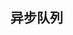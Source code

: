 ## 异步队列

<script class="doc-demo">var deferred = new AsyncQueue(); // 添加一个异步任务。 deferred.then(function () { // 挂起等待。 deferred.suspend(); // 使用 setTimeout 模拟异步执行的操作。 setTimeout(function () { // 恢复执行、 deferred.resume(1); }, 1000); }); // 添加一个异步任务。 deferred.then(function (data) { // 挂起等待。 deferred.suspend(); // 使用 setTimeout 模拟异步执行的操作。 setTimeout(function () { // 恢复执行、 deferred.resume(data + 1); }, 1000); }); // 添加一个同步任务。 deferred.then(function (data) { alert('所有异步操作完成。返回的数据：' + data); });</script> <script x-doc="utility/misc/asyncQueue.js">Doc.writeApi({ path: "utility/misc/asyncQueue.js", apis: [{ memberOf: "AsyncQueue.prototype", name: "resume", summary: "<p>通知当前异步任务已经完成，并继续执行下一个任务。</p>", params: [{ type: "Object", name: "...", summary: "<p>传递给下个异步任务的数据。</p>" }], returns: { summary: "<p>this</p>" }, example: "<pre>new AsyncQueue().resume()</pre>", line: 35, col: 1 }, { memberOf: "AsyncQueue.prototype", name: "suspend", summary: "<p>挂起异步等待操作。</p>", params: [{ type: "Object", name: "current", summary: "<p>引发挂起的对象。将调用其 <code>abort</code> 方法恢复挂起。</p>" }], example: "<pre>new AsyncQueue().suspend()</pre>", line: 53, col: 1 }, { memberOf: "AsyncQueue.prototype", name: "then", summary: "<p>添加一个同步或异步任务。</p>", params: [{ type: "Function", name: "fn", summary: "<p>要添加的任务函数。函数的参数为上个异步调用传递的数据。 <br>\n\ 如果是异步函数，则函数内部必须调用 <em>suspend</em> 挂起队列，并在异步完成后调用 <em>resume</em> 恢复队列。 <br>\n\ 函数应该返回一个包含 <code>abort</code> 方法的对象，以便于终止此异步操作。</p>" }, { type: "Object", name: "scope", optional: true, summary: "<p>定义 <em>fn</em> 执行时 <strong>this</strong> 的值。</p>" }, { type: "String", name: "link", defaultValue: "\"wait\"", optional: true, summary: "<p>定义正在执行其它异步任务时，<em>fn</em> 的操作。</p>\n\ \n\ <table>\n\ <thead>\n\ <tr>\n\ <th>值</th>\n\ <th>意义</th>\n\ </tr>\n\ </thead>\n\ <tr>\n\ <td>wait(默认)</td>\n\ <td>等待之前的所有异步任务都完成后再执行当前任务。</td>\n\ </tr>\n\ <tr>\n\ <td>abort</td>\n\ <td>立即终止正在执行的异步任务并撤销等待的剩余任务，然后立即执行当前任务。</td>\n\ </tr>\n\ <tr>\n\ <td>replace</td>\n\ <td>立即终止正在执行的异步任务并立即执行当前任务，然后继续执行其它正在等待的异步任务。</td>\n\ </tr>\n\ <tr>\n\ <td>insert</td>\n\ <td>等待正在执行的异步任务完成后执行当前任务，然后继续执行其它正在等待的异步任务。</td>\n\ </tr>\n\ <tr>\n\ <td>cancel</td>\n\ <td>取消当前任务。</td>\n\ </tr>\n\ </table>\n\ " }], returns: { summary: "<p>this</p>" }, example: "<pre>new AsyncQueue().then(function(){ });</pre>", line: 62, col: 1 }, { memberOf: "AsyncQueue.prototype", name: "abort", summary: "<p>终止当前正在执行的异步任务。</p>", returns: { summary: "<p>this</p>" }, example: "<pre>new AsyncQueue().abort();</pre>", line: 121, col: 1 }] });</script>